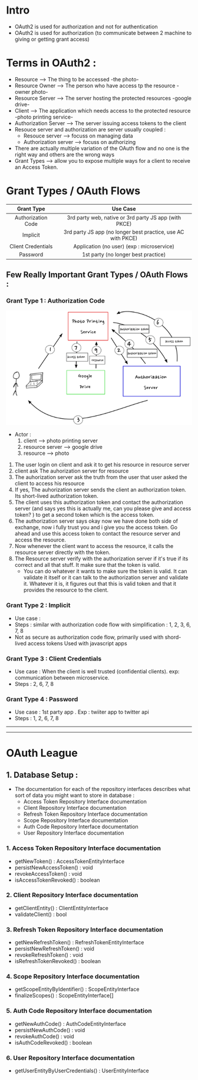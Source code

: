 # Intro
- OAuth2 is used for authorization and not for authentication
- OAuth2 is used for authorization (to communicate between 2 machine to giving or getting grant access)
# Terms in OAuth2 :
- Resource --> The thing to be accessed -the photo-
- Resource Owner --> The person who have access tp the resource -owner photo-
- Resource Server --> The server hosting the protected resources -google drive-
- Client --> The application which needs access to the protected resource -photo printing service-
- Authorization Server --> The server issuing access tokens to the client
- Resouce server and authorization are server usually coupled :
    - Resouce server --> focuss on managing data
    - Authorization server --> focuss on authorizing
- There are actually multiple variation of the OAuth flow and no one is the right way and others are the wrong ways
- Grant Types --> allow you to expose multiple ways for a client to receive an Access Token.
# Grant Types / OAuth Flows
| Grant Type         | Use Case                                                    | 
|:------------------:|:-----------------------------------------------------------:| 
| Authorization Code | 3rd party web, native or 3rd party JS app (with PKCE)       | 
| Implicit           | 3rd party JS app (no longer best practice, use AC with PKCE)| 
| Client Credentials | Application (no user) (exp : microservice)                  | 
| Password           | 1st party (no longer best practice)                         | 

## Few Really Important Grant Types / OAuth Flows :
### Grant Type 1 : Authorization Code
![](img_oauth/1.png?raw=true)
- Actor : 
    1. client --> photo printing server
    2. resource server --> google drive
    3. resource --> photo
1. The user login on client and ask it to get his resource in resource server
2. client ask The auhorization server for resource
3. The auhorization server ask the truth from the user that user asked the client to access his resource
4. If yes, The auhorization server sends the client an authorization token. Its short-lived authorization token.
5. The client uses this authorization token and contact the authorization server (and says yes this is actually me, can you please give and access token? ) to get a second token which is the access token.
6. The authorization server says okay now we have done both side of exchange, now i fully trust you and i give you the access token. Go ahead and use this access token to contact the resource server and access the resource.
7. Now whenever the client want to access the resource, it calls the resource server directly with the token.
8. The Resource server verify with the authorization server if it's true if its correct and all that stuff. It make sure that the token is valid.
    - You can do whatever it wants to make sure the token is valid. It can validate it itself or it can talk to the authorization server and validate it. Whatever it is, it figures out that this is valid token and that it provides the resource to the client.

### Grant Type 2 : Implicit
- Use case :
- Steps : similar with authorization code flow with simplification : 1, 2, 3, 6, 7, 8
- Not as secure as authorization code flow, primarily used with shord-lived access tokens Used with javascript apps

### Grant Type 3 : Client Credentials
- Use case : When the client is well trusted (confidential clients). exp: communication between microservice.
- Steps : 2, 6, 7, 8

### Grant Type 4 : Password
- Use case : 1st party app . Exp : twiiter app to twitter api
- Steps : 1, 2, 6, 7, 8

---
---
# OAuth League

## 1. Database Setup :
- The documentation for each of the repository interfaces describes what sort of data you might want to store in database :
    - Access Token Repository Interface documentation
    - Client Repository Interface documentation
    - Refresh Token Repository Interface documentation
    - Scope Repository Interface documentation
    - Auth Code Repository Interface documentation
    - User Repository Interface documentation

### 1. Access Token Repository Interface documentation
- getNewToken() : AccessTokenEntityInterface
- persistNewAccessToken() : void
- revokeAccessToken() : void
- isAccessTokenRevoked() : boolean
### 2. Client Repository Interface documentation
- getClientEntity() : ClientEntityInterface
- validateClient() : bool
### 3. Refresh Token Repository Interface documentation
- getNewRefreshToken() : RefreshTokenEntityInterface
- persistNewRefreshToken() : void
- revokeRefreshToken() : void
- isRefreshTokenRevoked() : boolean
### 4. Scope Repository Interface documentation
- getScopeEntityByIdentifier() : ScopeEntityInterface
- finalizeScopes() : ScopeEntityInterface[]
### 5. Auth Code Repository Interface documentation
- getNewAuthCode() : AuthCodeEntityInterface
- persistNewAuthCode() : void
- revokeAuthCode() : void
- isAuthCodeRevoked() : boolean
### 6. User Repository Interface documentation
- getUserEntityByUserCredentials() : UserEntityInterface






